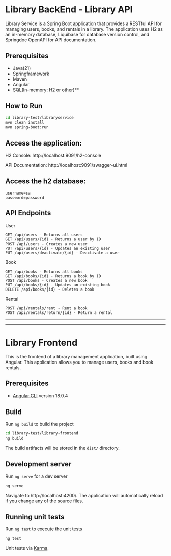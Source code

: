 # Library BackEnd - Library API

Library Service is a Spring Boot application that provides a RESTful API for managing users, books, and rentals in a library. The application uses H2 as an in-memory database, Liquibase for database version control, and Springdoc OpenAPI for API documentation.

## Prerequisites
- Java(21)
- Springframework
- Maven
- Angular
- SQL(In-memory: H2 or other)**

## How to Run
```bash
cd library-test/libraryservice
mvn clean install
mvn spring-boot:run
```
## Access the application:
H2 Console: http://localhost:9091/h2-console

API Documentation: http://localhost:9091/swagger-ui.html

## Access the h2 database:
    username=sa
    password=password

## API Endpoints
User

    GET /api/users - Returns all users
    GET /api/users/{id} - Returns a user by ID
    POST /api/users - Creates a new user
    PUT /api/users/{id} - Updates an existing user
    PUT /api/users/deactivate/{id} - Deactivate a user

Book

    GET /api/books - Returns all books
    GET /api/books/{id} - Returns a book by ID
    POST /api/books - Creates a new book
    PUT /api/books/{id} - Updates an existing book
    DELETE /api/books/{id} - Deletes a book

Rental

    POST /api/rentals/rent - Rent a book
    POST /api/rentals/return/{id} - Return a rental

------------
------------
# Library Frontend

This is the frontend of a library management application, built using Angular. This application allows you to manage users, books and book rentals.

## Prerequisites
- [Angular CLI](https://github.com/angular/angular-cli) version 18.0.4

## Build

Run `ng build` to build the project
```bash
cd library-test/library-frontend
ng build
```
The build artifacts will be stored in the `dist/` directory.

## Development server

Run `ng serve` for a dev server
```bash
ng serve
```
Navigate to http://localhost:4200/.
The application will automatically reload if you change any of the source files.

## Running unit tests

Run `ng test` to execute the unit tests
```bash
ng test
```
Unit tests via [Karma](https://karma-runner.github.io).


